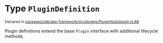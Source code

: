 # Type `PluginDefinition`
<sub>Declared in [packages/sdk/app-framework/src/plugins/PluginHost/plugin.ts:88](https://github.com/dxos/dxos/blob/5edae0c63/packages/sdk/app-framework/src/plugins/PluginHost/plugin.ts#L88)</sub>


Plugin definitions extend the base  `Plugin`  interface with additional lifecycle methods.



